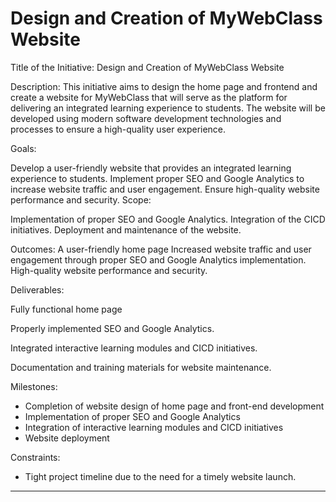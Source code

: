 # Design and Creation of MyWebClass Website
Title of the Initiative: Design and Creation of MyWebClass Website

Description: This initiative aims to design the home page and frontend and create a website for MyWebClass that will serve as the platform for delivering an integrated learning experience to students. The website will be developed using modern software development technologies and processes to ensure a high-quality user experience.

Goals:

Develop a user-friendly website that provides an integrated learning experience to students.
Implement proper SEO and Google Analytics to increase website traffic and user engagement.
Ensure high-quality website performance and security.
Scope:

Implementation of proper SEO and Google Analytics.
Integration of the CICD initiatives.
Deployment and maintenance of the website.

Outcomes:
A user-friendly home page
Increased website traffic and user engagement through proper SEO and Google Analytics implementation.
High-quality website performance and security.

Deliverables:

Fully functional home page

Properly implemented SEO and Google Analytics.

Integrated interactive learning modules and CICD initiatives.

Documentation and training materials for website maintenance.

Milestones:
- Completion of website design of home page and front-end development 
- Implementation of proper SEO and Google Analytics
- Integration of interactive learning modules and CICD initiatives
- Website deployment

Constraints:
- Tight project timeline due to the need for a timely website launch.

------------------------------------------------------------------------------------------------------------

